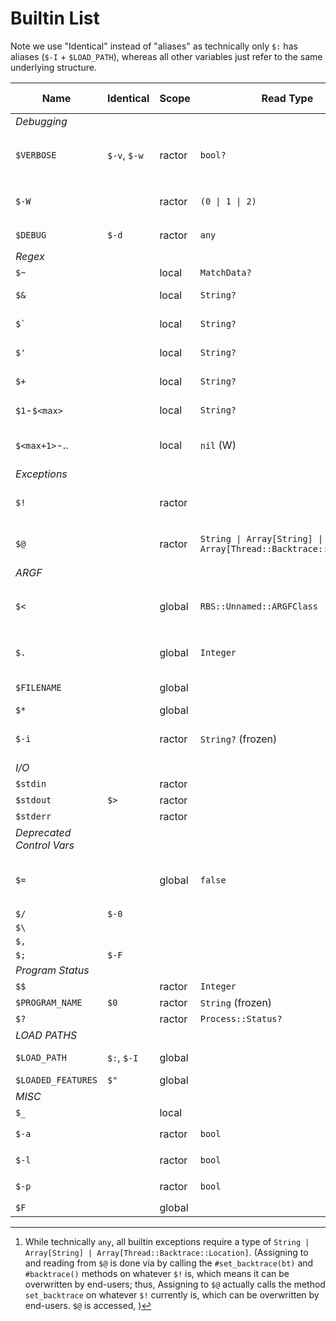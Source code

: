 # Builtin List

Note we use "Identical" instead of "aliases" as technically only `$:` has aliases (`$-I` + `$LOAD_PATH`), whereas all other variables just refer to the same underlying structure.
<!--
| Name               |  Identical    | Valid RBS types | Initial Value | Notes | TODO? |
|--------------------|---------------|-----------------|-------|---|
| `$VERBOSE`         |  `$-v`, `$-w` | `bool?`         | false (unless `-v`/`-w`/`-W` arg supplied) | Can be assigned any value, but uses truthiness | |
| `$-W`              |               | `(0 \| 1 \| 2)`   | 1 (unless `-v`/`-w`/`-W` supplied)         | Returns `2`, `1`, `0` for `$-v` value of `true`/`false`/`nil`, respectively | |
| `$DEBUG`           |  `$-d`        | `any`           | false (unless `-d` supplied) | Can be assigned any value | |
| `$=`               |               | `false`         | `false` | used to be used for case-insensitive string + regex comparsions, now always `false`. | |
| `$_`               |               | `any`           | `nil` | "faux-global" (same scope as local variable) | |
| `$~`               |               | `MatchData?`    | `nil` | "faux-global"; same as `Regexp.last_match` | |
| ``$` ``            |               | `String?`       | `nil` | "faux-global"; same as `$~.pre_match` | |
| `$'`               |               | `String?`       | `nil` | "faux-global"; same as `$~.post_match` | |
| `$+`               |               | `String?`       | `nil` | "faux-global"; same as `$~[-1]` | |
| `$&`               |               | `String?`       | `nil` | "faux-global"; same as `$~[0]` | |
| `$<digit>`         |               | `String?`       | `nil` | "faux-global"; same as `$[<digit>]` | |
| `$LOAD_PATH`       |  `$:`, `$-I`  |                 |       |  | `$LOAD_PATH` amd `$-I` are actual aliases of `$:` |
| `$LOADED_FEATURES` |  `$"`         |                 |       |  | + |
| `$stdin`           |               |                 |       |  | + |
| `$stdout`          |  `$>`         |                 |       |  | + |
| `$stderr`          |               |                 |       |  | + |
| `$<`               |               |                 |       |  | + |
| `$!`               |               |                 |       |  | + |
| `$@`               |               |                 |       |  | + |
| `$.`               |               |                 |       |  | + |
| `$FILENAME`        |               |                 |       |  | + |
| `$*`               |               |                 |       |  | + |
| `$-a`              |               |                 |       |  | + |
| `$-l`              |               |                 |       |  | + |
| `$-p`              |               |                 |       |  | + |
| `$$`               |               |                 |       |  | + |
| `$-i`              |               |                 |       |  | + |
| `$PROGRAM_NAME`    |  `$0`         |                 |       |  | + |
| `$?`               |               |                 |       |  | + |

 -->


| Name               | Identical    | Scope  | Read Type          | Write Type      | Initial Value                                 | Notes |
|--------------------|--------------|--------|--------------------|-----------------|-----------------------------------------------|-------|
| *Debugging* |
| `$VERBOSE`         | `$-v`, `$-w` | ractor | `bool?`            | `any`           |  `false` (unless `-v`/`-w`/`-W` arg supplied) | Can be assigned any value, but uses truthiness |
| `$-W`              |              | ractor | `(0 \| 1 \| 2)`    | read-only       |  `1` (unless `-v`/`-w`/`-W` supplied)         | Returns `2`, `1`, `0` for `$-v` value of `true`/`false`/`nil`, respectively |
| `$DEBUG`           | `$-d`        | ractor | `any`              | `any`           |  `false` (unless `-d`)                        | |
| *Regex* |
| `$~`               |              | local  | `MatchData?`       | `MatchData?`    |  `nil`                                        | Same as `Regexp.last_match` |
| `$&`               |              | local  | `String?`          | compiler error       |  `nil`                                        | Same as `$~[0]` |
| ``$` ``            |              | local  | `String?`          | compiler error       |  `nil`                                        | Same as `$~.pre_match` |
| `$'`               |              | local  | `String?`          | compiler error       |  `nil`                                        | Same as `$~.post_match` |
| `$+`               |              | local  | `String?`          | compiler error       |  `nil`                                        | Same as `$~[-1]` |
| `$1`-`$<max>`      |              | local  | `String?`          | compiler error       |  `nil`                                        | Same as `$~[N]` |
| `$<max+1>`-..      |              | local  | `nil` (W)          | compiler error       |  `nil`                                        | (max size is arch-dependent, usually `1073741823` though) |
| *Exceptions* |
| `$!`               |              | ractor |                    | read-only       |                                               | Will only ever be non-nil within a rescue block, or `at_exit`/`END{}` |
| `$@`               |              | ractor | `String \| Array[String] \| Array[Thread::Backtrace::Location]` | `any`[^1]       |                                             |  Will only ever be non-nil within a rescue block, or `at_exit`/`END{}` |
| *ARGF* |
| `$<`               |              | global | `RBS::Unnamed::ARGFClass` | read-only| `ARGF`                                        | Identical to `ARGF` (Also, only usage of C `rb_define_readonly_variable` lol) |
| `$.`               |              | global | `Integer`          | `int`           | `0`                                           | (TODO: check to see if there are situations where starting value of `0` can change)      |
| `$FILENAME`        |              | global |                    | read-only       |                                               | Same as `ARGF.filename`/`ARGF.path`.      |
| `$*`               |              | global |                    | read-only       |                                               |       |
| `$-i`              |              | ractor | `String?` (frozen) | `str \| false?` |  `nil` (unless `-i`)                          | ractor-local, unlike other ARGV ones? bug?; must be c-string result if `str`       |
| *I/O* |
| `$stdin`           |              | ractor |                    |                 |                                               |       |
| `$stdout`          | `$>`         | ractor |                    |                 |                                               |       |
| `$stderr`          |              | ractor |                    |                 |                                               |       |
| *Deprecated Control Vars* |
| `$=`               |              | global | `false`            | `any` (W)       |  `false`                                      | used to be used for case-insensitive string + regex comparsions, now always `false`. |
| `$/`               | `$-0`        |        |                    |                 |                                               |       |
| `$\`               |              |        |                    |                 |                                               |       |
| `$,`               |              |        |                    |                 |                                               |       |
| `$;`               | `$-F`        |        |                    |                 |                                               |       |
| *Program Status* |
| `$$`               |              | ractor | `Integer`          | read-only       |  varies                                       |       |
| `$PROGRAM_NAME`    | `$0`         | ractor | `String` (frozen)  | `string`        |  varies                                       |       |
| `$?`               |              | ractor | `Process::Status?` | read-only       |  `nil`                                        |       |
| *LOAD PATHS* |
| `$LOAD_PATH`       | `$:`, `$-I`  | global |                    | read-only       |                                               | `$LOAD_PATH` amd `$-I` are actual aliases of `$:` |
| `$LOADED_FEATURES` | `$"`         | global |                    | read-only       |                                               |       |
| *MISC* |
| `$_`               |              | local  |                    |                 |                                               |       | <!--  `any`           | `nil` | "faux-global" (same scope as local variable) | | -->
| `$-a`              |              | ractor | `bool`             | read-only       |  `false` (unless `-a`)                        |       |
| `$-l`              |              | ractor | `bool`             | read-only       |  `false` (unless `-l`)                        |       |
| `$-p`              |              | ractor | `bool`             | read-only       |  `false` (unless `-p`)                        |       |
| `$F`               |              | global |                    |                 |  (undefined)                                  | Only assigned with `-a` |

[^1]: While technically `any`, all builtin exceptions require a type of `String | Array[String] | Array[Thread::Backtrace::Location]`. (Assigning to and reading from `$@`
is done via by calling the `#set_backtrace(bt)` and `#backtrace()` methods on whatever `$!` is, which means it can be overwritten by end-users; thus,
Assigning to `$@`
actually calls the method `set_backtrace` on whatever `$!` currently is, which can be overwritten by end-users.  `$@` is accessed, )


